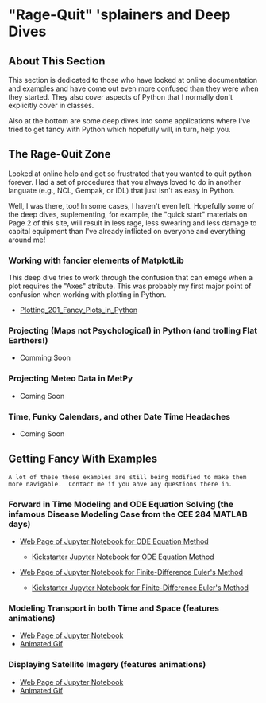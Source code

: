 # "Rage-Quit" 'splainers and Deep Dives

## About This Section

This section is dedicated to those who have looked at online documentation and examples and have come out even more confused than they were when they started.  They also cover aspects of Python that I normally don't explicitly cover in classes.   

Also at the bottom are some deep dives into some applications where I've tried to get fancy with Python which hopefully will, in turn, help you. 


## The Rage-Quit Zone

Looked at online help and got so frustrated that you wanted to quit python forever.  Had a set of procedures that you always loved to do in another languate (e.g., NCL, Gempak, or IDL) that just isn't as easy in Python.  

Well, I was there, too!  In some cases, I haven't even left.  Hopefully some of the deep dives, suplementing, for example, the "quick start" materials on Page 2 of this site, will result in less rage, less swearing and less damage to capital equipment than I've already inflicted on everyone and everything around me!

### Working with fancier elements of MatplotLib

This deep dive tries to work through the confusion that can emege when a plot requires the "Axes" atribute.  This was probably my first major point of confusion when working with plotting in Python.

*  [Plotting_201_Fancy_Plots_in_Python](Jupyter_Notebooks_and_Other_Files/03_Deep_Dives/03_01_Rage_Quit_Support/03_01_01_Axes_and_Axises/Plotting_201_Fancy_Plots_in_Python.html)

### Projecting (Maps not Psychological) in Python (and trolling Flat Earthers!)


*   Comming Soon
### Projecting Meteo Data in MetPy

*  Coming Soon

### Time, Funky Calendars, and other Date Time Headaches

*  Coming Soon

## Getting Fancy With Examples

```warning
A lot of these these examples are still being modified to make them more navigable.  Contact me if you ahve any questions there in.
```

### Forward in Time Modeling and ODE Equation Solving (the infamous Disease Modeling Case from the CEE 284 MATLAB days)

* [Web Page of Jupyter Notebook for ODE Equation Method](Jupyter_Notebooks_and_Other_Files/03_Deep_Dives/03_02_Applications/03_02_01_SIR_Modeling/Disease_Modeling_with_ODE_Functions_in_Python.html)
  * [Kickstarter Jupyter Notebook for ODE Equation Method](Jupyter_Notebooks_and_Other_Files/03_Deep_Dives/03_02_Applications/03_02_01_SIR_Modeling/Disease_Modeling_with_ODE_Functions_in_Python%20Starter-Pack.ipynb)

* [Web Page of Jupyter Notebook for Finite-Difference Euler's Method](Jupyter_Notebooks_and_Other_Files/03_Deep_Dives/03_02_Applications/03_02_01_SIR_Modeling/Disease_Modeling_with_Eulers_Method_in_Python.html)
  * [Kickstarter Jupyter Notebook for Finite-Difference Euler's Method](Jupyter_Notebooks_and_Other_Files/03_Deep_Dives/03_02_Applications/03_02_01_SIR_Modeling/Disease_Modeling_with_Eulers_Method_in_Python%20Starter-Pack.ipynb)


### Modeling Transport in both Time and Space (features animations)

* [Web Page of Jupyter Notebook](Jupyter_Notebooks_and_Other_Files/03_Deep_Dives/03_02_Applications/03_02_02_FIT-BIS/Fluids_Modeling_Upstream_Advection.html)
* [Animated Gif](Jupyter_Notebooks_and_Other_Files/03_Deep_Dives/03_02_Applications/03_02_02_FIT-BIS/Upwind_FTBS_Advection.gif)

### Displaying Satellite Imagery (features animations)

* [Web Page of Jupyter Notebook](Jupyter_Notebooks_and_Other_Files/03_Deep_Dives/03_02_Applications/03_02_04_Satellites/GOES_Image_Ingesting_Demonstrator.html)
* [Animated Gif](Jupyter_Notebooks_and_Other_Files/03_Deep_Dives/03_02_Applications/03_02_04_Satellites/GOES-16_Dorian_CH-03.gif)
